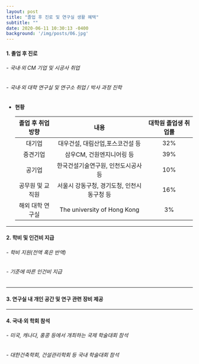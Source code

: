 ```yaml
---
layout: post
title: "졸업 후 진로 및 연구실 생활 혜택"
subtitle: ""
date: 2020-06-11 10:30:13 -0400
background: '/img/posts/06.jpg'
---
```



 
#### 1. 졸업 후 진로 ##
###### - 국내·외 CM 기업 및 시공사 취업 
###### - 국내·외 대학 연구실 및 연구소 취업 / 박사 과정 진학 

+ __현황__

    졸업 후 취업 방향 | 내용 | 대학원 졸업생 취업률
    :---: | :---: | :---:
    대기업 | 대우건설, 대림산업,포스코건설 등 | 32%
    중견기업 | 삼우CM, 건원엔지니어링 등 | 39%
    공기업 | 한국건설기술연구원, 인천도시공사 등 | 10%
    공무원 및 교직원 | 서울시 강동구청, 경기도청, 인천시 동구청 등 | 16%
    해외 대학 연구실 | The university of Hong Kong | 3%

   
   
   
---




#### 2. 학비 및 인건비 지급 ##    
###### - 학비 지원(전액 혹은 반액)   
###### - 기준에 따른 인건비 지급   
      
      

---

#### 3. 연구실 내 개인 공간 및 연구 관련 장비 제공 ## 
       
    
---


#### 4. 국내·외 학회 참석 ## 
###### - 미국, 캐나다, 홍콩 등에서 개최하는 국제 학술대회 참석
###### - 대한건축학회, 건설관리학회 등 국내 학술대회 참석
